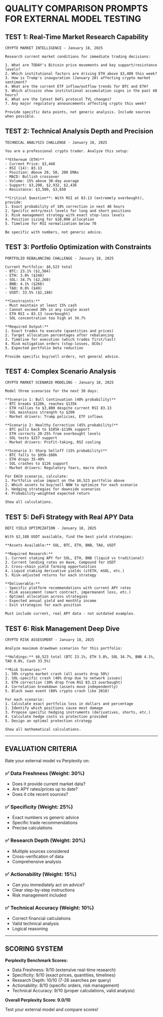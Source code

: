 # QUALITY COMPARISON PROMPTS FOR EXTERNAL MODEL TESTING

## TEST 1: Real-Time Market Research Capability
```
CRYPTO MARKET INTELLIGENCE - January 18, 2025

Research current market conditions for immediate trading decisions:

1. What are TODAY's Bitcoin price movements and key support/resistance levels?
2. Which institutional factors are driving ETH above $3,400 this week?
3. How is Trump's inauguration (January 20) affecting crypto market sentiment?
4. What are the current ETF inflow/outflow trends for BTC and ETH?
5. Which altcoins show institutional accumulation signs in the past 48 hours?
6. What are the latest DeFi protocol TVL changes?
7. Any major regulatory announcements affecting crypto this week?

Provide specific data points, not generic analysis. Include sources when possible.
```

## TEST 2: Technical Analysis Depth and Precision
```
TECHNICAL ANALYSIS CHALLENGE - January 18, 2025

You are a professional crypto trader. Analyze this setup:

**Ethereum (ETH)**
- Current Price: $3,448
- RSI (14): 83.13
- Position: Above 20, 50, 200 EMAs
- MACD: Bullish crossover
- Volume: 15% above 30-day average
- Support: $3,200, $2,932, $2,436
- Resistance: $3,500, $3,650

**Critical Question**: With RSI at 83.13 (extremely overbought), provide:
1. Exact probability of 10% correction in next 48 hours
2. Specific entry/exit levels for long and short positions
3. Risk management strategy with exact stop-loss levels
4. Position sizing for $10,000 allocation
5. Timeline for RSI normalization below 70

Be specific with numbers, not generic advice.
```

## TEST 3: Portfolio Optimization with Constraints
```
PORTFOLIO REBALANCING CHALLENGE - January 18, 2025

Current Portfolio: $6,523 total
- BTC: 23.1% ($1,504)
- ETH: 3.8% ($248)
- SOL: 34.7% ($2,260)
- BNB: 4.1% ($266)
- TAO: 0.8% ($49)
- USDT: 33.5% ($2,188)

**Constraints:**
- Must maintain at least 15% cash
- Cannot exceed 30% in any single asset
- ETH RSI = 83.13 (overbought)
- SOL concentration too high at 34.7%

**Required Output:**
1. Exact trades to execute (quantities and prices)
2. Target allocation percentages after rebalancing
3. Timeline for execution (which trades first/last)
4. Risk mitigation orders (stop-losses, OCOs)
5. Expected portfolio beta reduction

Provide specific buy/sell orders, not general advice.
```

## TEST 4: Complex Scenario Analysis
```
CRYPTO MARKET SCENARIO MODELING - January 18, 2025

Model three scenarios for the next 30 days:

**Scenario 1: Bull Continuation (40% probability)**
- BTC breaks $120k, reaches $135k
- ETH rallies to $3,800 despite current RSI 83.13
- SOL maintains strength to $200
- Market drivers: Trump policies, ETF inflows

**Scenario 2: Healthy Correction (45% probability)**
- BTC pulls back to $105k-$110k support
- ETH corrects 20-25% from overbought levels
- SOL tests $157 support
- Market drivers: Profit-taking, RSI cooling

**Scenario 3: Sharp Selloff (15% probability)**
- BTC falls to $95k-$98k
- ETH drops 35-40%
- SOL crashes to $126 support
- Market drivers: Regulatory fears, macro shock

For EACH scenario, calculate:
1. Portfolio value impact on the $6,523 portfolio above
2. Which assets to buy/sell NOW to optimize for each scenario
3. Hedging strategies for downside scenarios
4. Probability-weighted expected return

Show all calculations.
```

## TEST 5: DeFi Strategy with Real APY Data
```
DEFI YIELD OPTIMIZATION - January 18, 2025

With $2,188 USDT available, find the best yield strategies:

**Assets Available:** SOL, BTC, ETH, BNB, TAO, USDT

**Required Research:**
1. Current staking APY for SOL, ETH, BNB (liquid vs traditional)
2. Current lending rates on Aave, Compound for USDT
3. Cross-chain yield farming opportunities
4. Liquid staking derivative yields (stETH, mSOL, etc.)
5. Risk-adjusted returns for each strategy

**Deliverable:**
- Specific platform recommendations with current APY rates
- Risk assessment (smart contract, impermanent loss, etc.)
- Optimal allocation across strategies
- Expected annual yield and monthly income
- Exit strategies for each position

Must include current, real APY data - not outdated examples.
```

## TEST 6: Risk Management Deep Dive
```
CRYPTO RISK ASSESSMENT - January 18, 2025

Analyze maximum drawdown scenarios for this portfolio:

**Holdings:** $6,523 total (BTC 23.1%, ETH 3.8%, SOL 34.7%, BNB 4.1%, TAO 0.8%, Cash 33.5%)

**Risk Scenarios:**
1. 50% crypto market crash (all assets drop 50%)
2. SOL-specific crash (40% drop due to network issues)
3. ETH correction (30% drop from RSI 83.13 overbought)
4. Correlation breakdown (assets move independently)
5. Black swan event (80% crypto crash like 2018)

For each scenario:
1. Calculate exact portfolio loss in dollars and percentage
2. Identify which positions cause most damage
3. Propose specific hedging instruments (derivatives, shorts, etc.)
4. Calculate hedge costs vs protection provided
5. Design an optimal protection strategy

Show all mathematical calculations.
```

---

## EVALUATION CRITERIA

Rate your external model vs Perplexity on:

### ✅ **Data Freshness (Weight: 30%)**
- Does it provide current market data?
- Are APY rates/prices up to date?
- Does it cite recent sources?

### ✅ **Specificity (Weight: 25%)**
- Exact numbers vs generic advice
- Specific trade recommendations
- Precise calculations

### ✅ **Research Depth (Weight: 20%)**
- Multiple sources considered
- Cross-verification of data
- Comprehensive analysis

### ✅ **Actionability (Weight: 15%)**
- Can you immediately act on advice?
- Clear step-by-step instructions
- Risk management included

### ✅ **Technical Accuracy (Weight: 10%)**
- Correct financial calculations
- Valid technical analysis
- Logical reasoning

---

## SCORING SYSTEM

**Perplexity Benchmark Scores:**
- Data Freshness: 9/10 (extensive real-time research)
- Specificity: 9/10 (exact prices, quantities, timelines)
- Research Depth: 10/10 (7-26 searches per query)
- Actionability: 8/10 (specific orders, risk management)
- Technical Accuracy: 9/10 (proper calculations, valid analysis)

**Overall Perplexity Score: 9.0/10**

Test your external model and compare scores!
